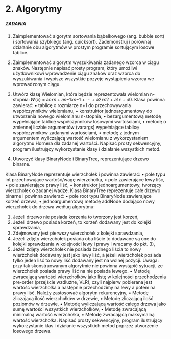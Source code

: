 # 2. Algorytmy

##### ZADANIA

1. Zaimplementować algorytm sortowania bąbelkowego (ang. bubble sort) i sortowania szybkiego (ang. quicksort). Zademonstruj i porównaj działanie obu algorytmów w prostym programie sortującym losowe tablice.  

2. Zaimplementować algorytm wyszukiwania zadanego wzorca w ciągu znaków. Następnie napisać prosty program, który umożliwi użytkownikowi wprowadzenie ciągu znaków oraz wzorca do wyszukiwania i wypisze wszystkie pozycje wystąpienia wzorca we wprowadzonym ciągu.  

3. Utwórz klasę Wielomian, która będzie reprezentowała wielomian n-stopnia:
   𝑊(𝑥) = 𝑎𝑛𝑥𝑛 + 𝑎𝑛−1𝑥𝑛−1 + ⋯ + 𝑎2𝑥𝑛2 + 𝑎1𝑥 + 𝑎0.
   Klasa powinna zawierać:
   • tablicę o rozmiarze n+1 do przechowywania współczynników wielomianu,
   • konstruktor jednoargumentowy do utworzenia nowego wielomianu n-stopnia,
   • bezargumentową metodę wypełniające tablicę współczynników losowymi
   wartościami,
   • metodę o zmiennej liczbie argumentów (varargs) wypełniające tablicę współczynników zadanymi wartościami,
   • metodę z jednym argumentem wyliczającą wartość wielomianu z wykorzystaniem algorytmu Hornera dla zadanej wartości. 
   Napisać prosty sekwencyjny, program ilustrujący wykorzystanie klasy i działanie wszystkich metod.  

4. Utworzyć klasy BinaryNode i BinaryTree, reprezentujące drzewo binarne.

Klasa BinaryNode reprezentuje wierzchołek i powinna zawierać:
• pole typu int przechowujące wartość/wagę wierzchołka,
• pole zawierające lewy liść,
• pole zawierające prawy liść,
• konstruktor jednoargumentowy, tworzący wierzchołek o zadanej wadze.
Klasa BinaryTree reprezentuje całe drzewo binarne i powinna zawierać:
• pole root typu BinaryNode zawierające korzeń drzewa,
• jednoargumentową metodę addNode dodająco nowy wierzchołek do drzewa według algorytmu:  

1) Jeżeli drzewo nie posiada korzenia to tworzony jest korzeń,  
2) Jeżeli drzewo posiada korzeń, to korzeń dodawany jest do kolejki sprawdzania,  
3) Zdejmowany jest pierwszy wierzchołek z kolejki sprawdzania,  
4) Jeżeli zdjęty wierzchołek posiada oba liście to dodawane są one do kolejki sprawdzania w kolejności lewy i prawy i wracamy do pkt. 3),  
5) Jeżeli zdjęty wierzchołek nie posiada żadnego liścia to nowy wierzchołek dodawany jest jako lewy liść, a jeżeli wierzchołek posiada tylko jeden liść to nowy liść dodawany jest na wolnej pozycji.
   Uwaga: przy tak skonstruowanym algorytmie nie powinna wystąpić sytuacji, że wierzchołek posiada prawy liść na nie posiada lewego.
   • Metodę zwracającą wartości wierzchołków jako listę w kolejności przechodzenia pre-order (przejście wzdłużne, VLR), czyli najpierw pobierana jest wartość   wierzchołka a następnie przechodzimy na lewy a potem na prawy liść. Należy  zastosować algorytm rekurencyjny,
   • Metodę zliczającą ilość wierzchołków w drzewie,
   • Metodę zliczającą ilość poziomów w drzewie,
   • Metodę wyliczającą wartość całego drzewa jako sumę wartości wszystkich wierzchołków,
   • Metodę zwracającą minimalną wartość wierzchołka,
   • Metodę zwracającą maksymalną wartość wierzchołka.
   Napisać prosty sekwencyjny, program ilustrujący wykorzystanie klas i działanie wszystkich metod poprzez utworzenie losowego drzewa.
